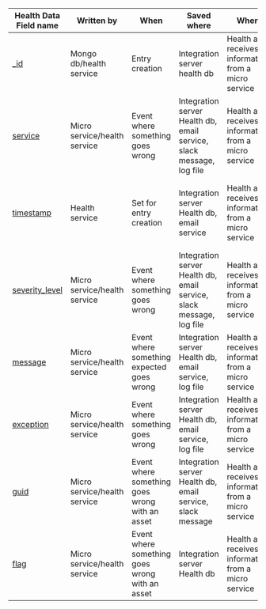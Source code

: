 | Health Data Field name  | Written by          | When          | Saved where        | When       | Relevant into      |
|--------------------------------|---------------------|---------------|--------------------|------------|--------------------|
| [_id](Health_field_descriptions/_id.md) | Mongo db/health service | Entry creation | Integration server health db | Health api receives information from a micro service | Autogenerated by mongo db |
| [service](Health_field_descriptions/service.md) | Micro service/health service | Event where something goes wrong | Integration server Health db, email service, slack message, log file | Health api receives information from a micro service | The name of the micro service contacting the health api |
| [timestamp](Health_field_descriptions/timestamp.md) | Health service | Set for entry creation | Integration server Health db, email service | Health api receives information from a micro service | Timestamp created when entry is logged in the health collection (mongo db) |
| [severity_level](Health_field_descriptions/severity_level.md) | Micro service/health service | Event where something goes wrong | Integration server Health db, email service, slack message, log file | Health api receives information from a micro service | The severity level for the entry: ERROR or WARNING - we can add additional ones if we need |
| [message](Health_field_descriptions/message.md) | Micro service/health service | Event where something expected goes wrong | Integration server Health db, email service, log file | Health api receives information from a micro service | Message written in the code guessing at most likely reason for this warning |
| [exception](Health_field_descriptions/exception.md) | Micro service/health service | Event where something goes wrong | Integration server Health db, email service, log file | Health api receives information from a micro service | This is an optional field, not all warnings will include an exception |
| [guid](Health_field_descriptions/guid.md) | Micro service/health service | Event where something goes wrong with an asset| Integration server Health db, email service, slack message | Health api receives information from a micro service | This is an optional field, not all warnings/error are specific to an asset |
| [flag](Health_field_descriptions/flag.md) | Micro service/health service | Event where something goes wrong with an asset | Integration server Health db | Health api receives information from a micro service | This is an optional field, not all warnings/error are specific to an asset |
